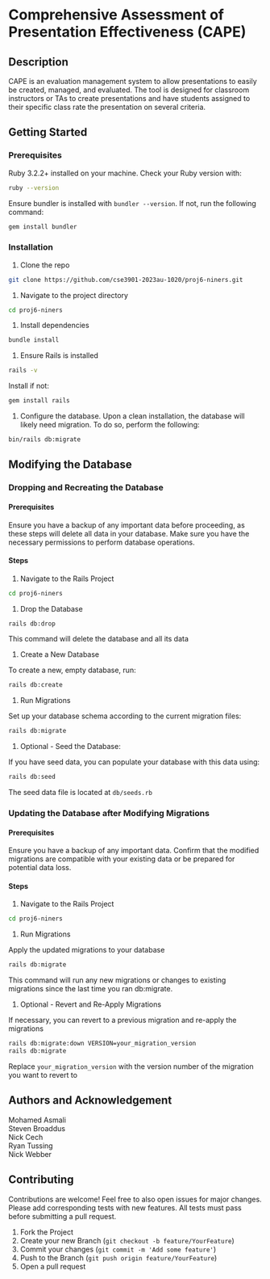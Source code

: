 # Comprehensive Assessment of Presentation Effectiveness (CAPE)

## Description

CAPE is an evaluation management system to allow presentations to easily be created, managed, and evaluated. 
The tool is designed for classroom instructors or TAs to create presentations and have students assigned to their specific class rate the presentation on several criteria.

## Getting Started

### Prerequisites

Ruby 3.2.2+ installed on your machine. Check your Ruby version with:

```bash
ruby --version
```

Ensure bundler is installed with `bundler --version`.
If not, run the following command:

```bash
gem install bundler
```

### Installation

1. Clone the repo

```bash
git clone https://github.com/cse3901-2023au-1020/proj6-niners.git
```

1. Navigate to the project directory

```bash
cd proj6-niners
```

1. Install dependencies

```bash
bundle install
```

1. Ensure Rails is installed

```bash
rails -v
```

Install if not:

```bash
gem install rails
```

1. Configure the database. Upon a clean installation, the database will likely need migration. To do so, perform the following:

```bash
bin/rails db:migrate
```

## Modifying the Database

### Dropping and Recreating the Database

#### Prerequisites

Ensure you have a backup of any important data before proceeding, as these steps will delete all data in your database.
Make sure you have the necessary permissions to perform database operations.

#### Steps

1. Navigate to the Rails Project

```bash
cd proj6-niners
```

1. Drop the Database

```bash
rails db:drop
```
This command will delete the database and all its data

1. Create a New Database

To create a new, empty database, run:

```bash
rails db:create
```

1. Run Migrations

Set up your database schema according to the current migration files:

```bash
rails db:migrate
```

1. Optional - Seed the Database:

If you have seed data, you can populate your database with this data using:

```bash
rails db:seed
```

The seed data file is located at `db/seeds.rb`

### Updating the Database after Modifying Migrations

#### Prerequisites

Ensure you have a backup of any important data.
Confirm that the modified migrations are compatible with your existing data or be prepared for potential data loss.

#### Steps

1. Navigate to the Rails Project

```bash
cd proj6-niners
```

1. Run Migrations

Apply the updated migrations to your database

```bash
rails db:migrate
```

This command will run any new migrations or changes to existing migrations since the last time you ran db:migrate.

1. Optional - Revert and Re-Apply Migrations

If necessary, you can revert to a previous migration and re-apply the migrations

```bash
rails db:migrate:down VERSION=your_migration_version
rails db:migrate
```

Replace `your_migration_version` with the version number of the migration you want to revert to

## Authors and Acknowledgement

Mohamed Asmali  
Steven Broaddus  
Nick Cech  
Ryan Tussing  
Nick Webber  

## Contributing

Contributions are welcome! Feel free to also open issues for major changes.
Please add corresponding tests with new features. All tests must pass before submitting a pull request.

1. Fork the Project
2. Create your new Branch (`git checkout -b feature/YourFeature`)
3. Commit your changes (`git commit -m 'Add some feature'`)
4. Push to the Branch (`git push origin feature/YourFeature`)
5. Open a pull request

